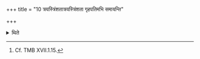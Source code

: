 +++
title = "10 त्रयस्त्रिंशतात्रयस्त्रिंशता गृहपतिमभि समायन्ति"

+++

<details><summary>थिते</summary>

10. They come towards the Prajāpati: each one with thirty three cows.[^1]  

[^1]: Cf. TMB XVII.1.15. 
</details>
